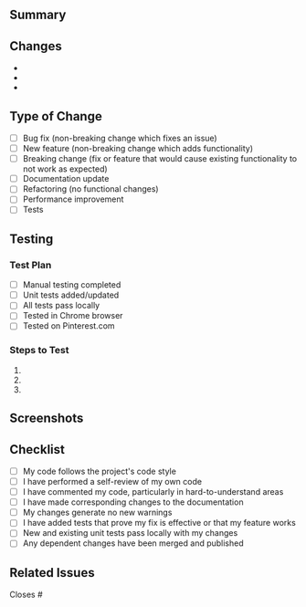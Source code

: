 ## Summary

<!-- Provide a brief description of the changes in this PR -->

## Changes

<!-- List the key changes made in this PR -->

-
-
-

## Type of Change

<!-- Mark the relevant option with an "x" -->

- [ ] Bug fix (non-breaking change which fixes an issue)
- [ ] New feature (non-breaking change which adds functionality)
- [ ] Breaking change (fix or feature that would cause existing functionality to not work as expected)
- [ ] Documentation update
- [ ] Refactoring (no functional changes)
- [ ] Performance improvement
- [ ] Tests

## Testing

<!-- Describe the tests you ran and how to reproduce them -->

### Test Plan

- [ ] Manual testing completed
- [ ] Unit tests added/updated
- [ ] All tests pass locally
- [ ] Tested in Chrome browser
- [ ] Tested on Pinterest.com

### Steps to Test

1.
2.
3.

## Screenshots

<!-- If applicable, add screenshots to help explain your changes -->

## Checklist

- [ ] My code follows the project's code style
- [ ] I have performed a self-review of my own code
- [ ] I have commented my code, particularly in hard-to-understand areas
- [ ] I have made corresponding changes to the documentation
- [ ] My changes generate no new warnings
- [ ] I have added tests that prove my fix is effective or that my feature works
- [ ] New and existing unit tests pass locally with my changes
- [ ] Any dependent changes have been merged and published

## Related Issues

<!-- Link any related issues here using #issue_number -->

Closes #
